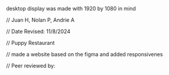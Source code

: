 desktop display was made with 1920 by 1080 in mind




// Juan H, Nolan P, Andrie A

// Date Revised: 11/8/2024

// Puppy Restaurant

// made a website based on the figma and added responsivenes

// Peer reviewed by: 